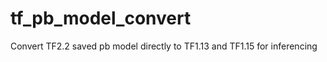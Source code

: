 # tf_pb_model_convert
Convert TF2.2 saved pb model directly  to TF1.13 and TF1.15 for inferencing  
